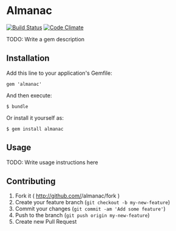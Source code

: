 # Almanac

[![Build Status](https://travis-ci.org/Aupajo/sinatra-gcal.svg)](https://travis-ci.org/Aupajo/sinatra-gcal)
[![Code Climate](https://codeclimate.com/github/Aupajo/sinatra-gcal.png)](https://codeclimate.com/github/Aupajo/sinatra-gcal)

TODO: Write a gem description

## Installation

Add this line to your application's Gemfile:

    gem 'almanac'

And then execute:

    $ bundle

Or install it yourself as:

    $ gem install almanac

## Usage

TODO: Write usage instructions here

## Contributing

1. Fork it ( http://github.com/<my-github-username>/almanac/fork )
2. Create your feature branch (`git checkout -b my-new-feature`)
3. Commit your changes (`git commit -am 'Add some feature'`)
4. Push to the branch (`git push origin my-new-feature`)
5. Create new Pull Request
